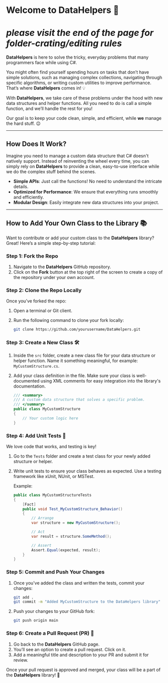 # Welcome to **DataHelpers** 🚀
# *please visit the end of the page for folder-crating/editing rules*
**DataHelpers** is here to solve the tricky, everyday problems that many programmers face while using C#. 

You might often find yourself spending hours on tasks that don’t have simple solutions, such as managing complex collections, navigating through specific algorithms, or writing custom utilities to improve performance. That’s where **DataHelpers** comes in! 💡

With **DataHelpers**, we take care of these problems under the hood with new data structures and helper functions. All you need to do is call a simple function, and we’ll handle the rest for you!

Our goal is to keep your code clean, simple, and efficient, while **we** manage the hard stuff. 😉

---

## How Does It Work?

Imagine you need to manage a custom data structure that C# doesn't natively support. Instead of reinventing the wheel every time, you can simply rely on **DataHelpers** to provide a clean, easy-to-use interface while we do the complex stuff behind the scenes.

- **Simple APIs**: Just call the functions! No need to understand the intricate details.
- **Optimized for Performance**: We ensure that everything runs smoothly and efficiently.
- **Modular Design**: Easily integrate new data structures into your project.

---

## How to Add Your Own Class to the Library 📚

Want to contribute or add your custom class to the **DataHelpers** library? Great! Here’s a simple step-by-step tutorial:

### Step 1: Fork the Repo

1. Navigate to the **DataHelpers** GitHub repository.
2. Click on the **Fork** button at the top right of the screen to create a copy of the repository under your own account.

### Step 2: Clone the Repo Locally

Once you’ve forked the repo:

1. Open a terminal or Git client.
2. Run the following command to clone your fork locally:

   ```bash
   git clone https://github.com/yourusername/DataHelpers.git
   ```
### Step 3: Create a New Class 🛠️

1. Inside the `src` folder, create a new class file for your data structure or helper function. Name it something meaningful, for example: `MyCustomStructure.cs`.

2. Add your class definition in the file. Make sure your class is well-documented using XML comments for easy integration into the library's documentation.

   ```csharp
   /// <summary>
   /// A custom data structure that solves a specific problem.
   /// </summary>
   public class MyCustomStructure
   {
       // Your custom logic here
   }
   ```
### Step 4: Add Unit Tests 🧪

We love code that works, and testing is key!

1. Go to the `Tests` folder and create a test class for your newly added structure or helper.
2. Write unit tests to ensure your class behaves as expected. Use a testing framework like xUnit, NUnit, or MSTest.

   Example:

   ```csharp
   public class MyCustomStructureTests
   {
       [Fact]
       public void Test_MyCustomStructure_Behavior()
       {
           // Arrange
           var structure = new MyCustomStructure();

           // Act
           var result = structure.SomeMethod();

           // Assert
           Assert.Equal(expected, result);
       }
   }
   ```
### Step 5: Commit and Push Your Changes

1. Once you've added the class and written the tests, commit your changes:

   ```bash
   git add .
   git commit -m "Added MyCustomStructure to the DataHelpers library"
   ```
2. Push your changes to your GitHub fork:
   ```bash
   git push origin main
   ```

### Step 6: Create a Pull Request (PR) 📝

1. Go back to the **DataHelpers** GitHub page.
2. You’ll see an option to create a pull request. Click on it.
3. Add a meaningful title and description to your PR and submit it for review.

Once your pull request is approved and merged, your class will be a part of the **DataHelpers** library! 🎉
